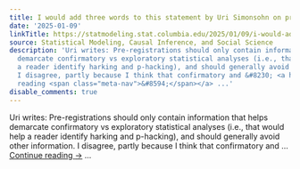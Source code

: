 ```yaml
---
title: I would add three words to this statement by Uri Simonsohn on preregistration
date: '2025-01-09'
linkTitle: https://statmodeling.stat.columbia.edu/2025/01/09/i-would-add-three-words-to-this-statement-by-uri-simonsohn-on-preregistration/
source: Statistical Modeling, Causal Inference, and Social Science
description: 'Uri writes: Pre-registrations should only contain information that helps
  demarcate confirmatory vs exploratory statistical analyses (i.e., that would help
  a reader identify harking and p-hacking), and should generally avoid other information.
  I disagree, partly because I think that confirmatory and &#8230; <a href="https://statmodeling.stat.columbia.edu/2025/01/09/i-would-add-three-words-to-this-statement-by-uri-simonsohn-on-preregistration/">Continue
  reading <span class="meta-nav">&#8594;</span></a> ...'
disable_comments: true
---
```

Uri writes: Pre-registrations should only contain information that helps demarcate confirmatory vs exploratory statistical analyses (i.e., that would help a reader identify harking and p-hacking), and should generally avoid other information. I disagree, partly because I think that confirmatory and &#8230; <a href="https://statmodeling.stat.columbia.edu/2025/01/09/i-would-add-three-words-to-this-statement-by-uri-simonsohn-on-preregistration/">Continue reading <span class="meta-nav">&#8594;</span></a> ...